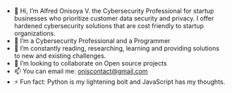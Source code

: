 - 👋 Hi, I’m Alfred Onisoya V. the Cybersecurity Professional for startup businesses who prioritize customer data security and privacy. I offer hardened cybersecurity solutions that are cost friendly to startup organizations.
- 👀 I’m a Cybersecurity Professional and a Programmer
- 🌱 I’m constantly reading, researching, learning and providing solutions to new and existing challenges.
- 💞️ I’m looking to collaborate on Open source projects
- 📫 You can email me: oniscontact@gmail.com
- ⚡ Fun fact: Python is my lightening bolt and JavaScript has my thoughts.

<!---
Onisoya/Onisoya is a ✨ special ✨ repository because its `README.md` (this file) appears on your GitHub profile.
You can click the Preview link to take a look at your changes.
--->
